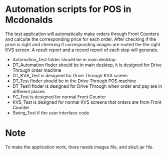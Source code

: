 # Automation scripts for POS in Mcdonalds
The test application will automatically make orders through Front Counters and calculte the corresponding price for each order. After checking if the price is right and checking if corresponding images are routed the the right KVS screen. A result report and a record report of each step will generate.  

* Automation_Test folder should be in main desktop
* DT_Automation floder should be in main desktop, it is designed for Drive Through order machine
* DT_KVS_Test is designed for Drive Through KVS screen
* DT_Test floder should be in the Drive Through POS machine
* DT_Test1 floder is designed for Drive Through when order and pay are in different places
* FC_Test is designed for normal Front Counter
* KVS_Test is designed for normal KVS screens that orders are from Front Counter
* Swing_Test if the user interface code

# Note
To make the application work, there needs images file, and sikuli jar file.
